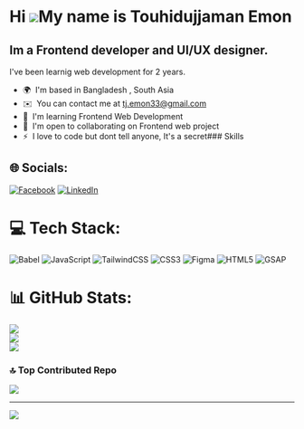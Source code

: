 Hi ![](https://user-images.githubusercontent.com/18350557/176309783-0785949b-9127-417c-8b55-ab5a4333674e.gif)My name is Touhidujjaman Emon
==========================================================================================================================================

Im a Frontend developer and UI/UX designer.
--------------------------------------

I've been learnig web development for 2 years.

*   🌍  I'm based in Bangladesh , South Asia
*   ✉️  You can contact me at [tj.emon33@gmail.com](mailto:tj.emon33@gmail.com)
*   🧠  I'm learning Frontend Web Development
*   🤝  I'm open to collaborating on Frontend web project
*   ⚡  I love to code but dont tell anyone, It's a secret### Skills 

## 🌐 Socials:
[![Facebook](https://img.shields.io/badge/Facebook-%231877F2.svg?logo=Facebook&logoColor=white)](https://facebook.com/TouhidujjamanEmon33) [![LinkedIn](https://img.shields.io/badge/LinkedIn-%230077B5.svg?logo=linkedin&logoColor=white)](https://linkedin.com/in/touhidujjaman-emon) 

# 💻 Tech Stack:
![Babel](https://img.shields.io/badge/Babel-F9DC3e?style=for-the-badge&logo=babel&logoColor=black) ![JavaScript](https://img.shields.io/badge/javascript-%23323330.svg?style=for-the-badge&logo=javascript&logoColor=%23F7DF1E)  ![TailwindCSS](https://img.shields.io/badge/tailwindcss-%2338B2AC.svg?style=for-the-badge&logo=tailwind-css&logoColor=white) ![CSS3](https://img.shields.io/badge/css3-%231572B6.svg?style=for-the-badge&logo=css3&logoColor=white) ![Figma](https://img.shields.io/badge/figma-%23F24E1E.svg?style=for-the-badge&logo=figma&logoColor=white) ![HTML5](https://img.shields.io/badge/html5-%23E34F26.svg?style=for-the-badge&logo=html5&logoColor=white) ![GSAP](https://img.shields.io/badge/GSAP-%23Green?style=for-the-badge&logo=greensock&logoColor=white)

# 📊 GitHub Stats:
![](https://github-readme-stats.vercel.app/api?username=Touhidujjaman-Emon&theme=dark&hide_border=false&include_all_commits=false&count_private=false)<br/>
![](https://github-readme-streak-stats.herokuapp.com/?user=Touhidujjaman-Emon&theme=dark&hide_border=false)<br/>
![](https://github-readme-stats.vercel.app/api/top-langs/?username=Touhidujjaman-Emon&theme=dark&hide_border=false&include_all_commits=false&count_private=false&layout=compact)

### 🔝 Top Contributed Repo
![](https://github-contributor-stats.vercel.app/api?username=Touhidujjaman-Emon&limit=5&theme=dark&combine_all_yearly_contributions=true)

---
[![](https://visitcount.itsvg.in/api?id=Touhidujjaman-Emon&icon=5&color=6)](https://visitcount.itsvg.in)

<!-- Proudly created with GPRM ( https://gprm.itsvg.in ) -->
